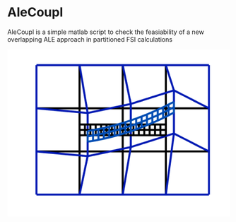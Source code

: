 # AleCoupl
AleCoupl is a simple matlab script to check the feasiability of a new overlapping ALE approach in partitioned FSI calculations

![alt tag](https://github.com/LukasScheucher/AleCoupl/blob/master/result.png)
